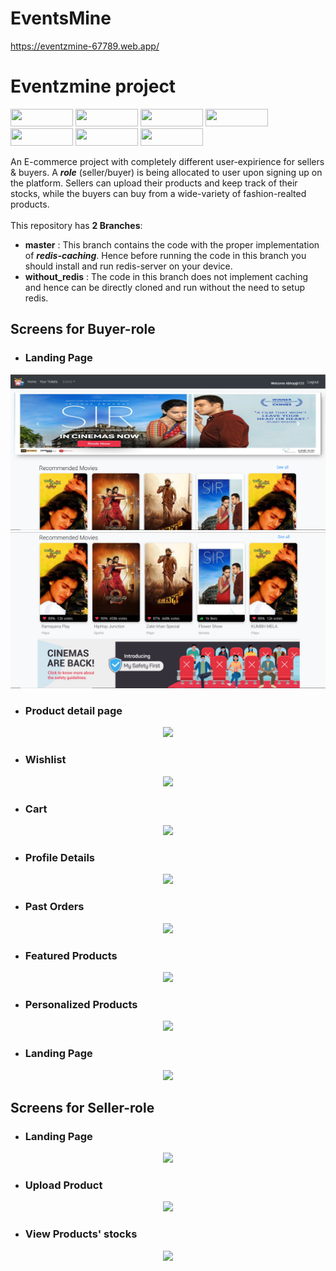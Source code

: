 # EventsMine
https://eventzmine-67789.web.app/
# Eventzmine project

<p float="left">
  <img src="https://img.shields.io/badge/React-20232A?style=for-the-badge&logo=react&logoColor=61DAFB" height="28" width="100" />
  <img src="https://img.shields.io/badge/Redux-593D88?style=for-the-badge&logo=redux&logoColor=white" height="28" width="100" />
  <img src="https://img.shields.io/badge/Node.js-43853D?style=for-the-badge&logo=node.js&logoColor=white" height="28" width="100" />
  <img src="https://img.shields.io/badge/Express.js-000000?style=for-the-badge&logo=express&logoColor=white" height="28" width="100" />
  <img src="https://img.shields.io/badge/MongoDB-4EA94B?style=for-the-badge&logo=mongodb&logoColor=white" height="28" width="100" />
  <img src="https://img.shields.io/badge/redis-%23DD0031.svg?&style=for-the-badge&logo=redis&logoColor=white" height="28" width="100" />
  <img src="https://img.shields.io/badge/JavaScript-F7DF1E?style=for-the-badge&logo=javascript&logoColor=black" height="28" width="100" />
</p>

An E-commerce project with completely different user-expirience for sellers & buyers. A ***role*** (seller/buyer) is being allocated to user upon signing up on the platform.
Sellers can upload their products and keep track of their stocks, while the buyers can buy from a wide-variety of fashion-realted products.<br><br>
This repository has **2 Branches**:

* **master** : This branch contains the code with the proper implementation of ***redis-caching***. Hence before running the code in this branch you should install and run redis-server on your device.<br>
* **without_redis** : The code in this branch does not implement caching and hence can be directly cloned and run without the need to setup redis.

## Screens for Buyer-role

* ### Landing Page ### 
<p align="center">
  <img src="Project_Images/home.png">
  <img src="Project_Images/home2.png">
</p>

* ### Product detail page ###
<p align="center">
  <img src="Project_Images/ProductDisplay.png">
</p>

* ### Wishlist ###
<p align="center">
  <img src="Project_Images/Wishlist.png">
</p>

* ### Cart ###
<p align="center">
  <img src="Project_Images/Cart.png">
</p>

* ### Profile Details ###
<p align="center">
<img src="Project_Images/ProfileDetails.png">
</p>

* ### Past Orders ###
<p align="center">
  <img src="Project_Images/OrderHistory.png">
</p>

* ### Featured Products
<p align="center">
  <img src="Project_Images/FeaturedProducts.png">
</p>

* ### Personalized Products
<p align="center">
  <img src="Project_Images/PersonalizedProducts.png">
</p>

* ### Landing Page ###
<p align="center">
  <img src="Project_Images/HomePage.png">
</p>

## Screens for Seller-role

* ### Landing Page ### 
<p align="center">
  <img src="Project_Images/SellerLandingPage.png">
</p>

* ### Upload Product ### 
<p align="center">
  <img src="Project_Images/SellProduct.png">
</p>

* ### View Products' stocks ### 
<p align="center">
  <img src="Project_Images/ProductsSold.png">
</p>
